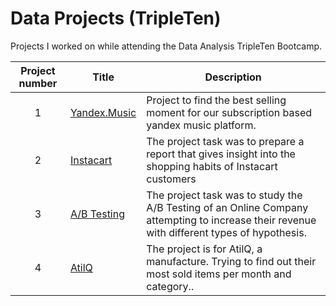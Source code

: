 # Data Projects (TripleTen)
Projects I worked on while attending the Data Analysis TripleTen Bootcamp.


| Project number | Title | Description |
| :-----------: | ----------- |----------- |
| 1 | [Yandex.Music](https://github.com/Jenner-Valdez/Yandex.Music)| Project to find the best selling moment for our subscription based yandex music platform. |
| 2 | [Instacart](https://github.com/Jenner-Valdez/Instacart) | The project task was to prepare a report that gives insight into the shopping habits of Instacart customers |
| 3 | [A/B Testing](https://github.com/Jenner-Valdez/A-B-testing) | The project task was to study the A/B Testing of an Online Company attempting to increase their revenue with different types of hypothesis. |
| 4 | [AtilQ](https://github.com/Jenner-Valdez/AtilQ) | The project is for AtilQ, a manufacture. Trying to find out their most sold items per month and category.. |
